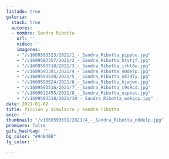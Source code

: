 ```yaml
---
listado: true
galeria:
  stack: true
  autores:
  - nombre: Sandra Ribotta
    url: ''
    video: ''
    imagenes:
    - "/v1609593523/2021/1_-_Sandra_Ribotta_pippbu.jpg"
    - "/v1609593357/2021/2_-_Sandra_Ribotta_htvtjf.jpg"
    - "/v1609593510/2021/3_-_Sandra_Ribotta_irht8w.jpg"
    - "/v1609593391/2021/4_-_Sandra_Ribotta_n0delp.jpg"
    - "/v1609593520/2021/5_-_Sandra_Ribotta_nki9ly.jpg"
    - "/v1609593524/2021/6_-_Sandra_Ribotta_kjwjwn.jpg"
    - "/v1609593516/2021/7_-_Sandra_Ribotta_c9s9cd.jpg"
    - "/v1609612455/2021/8_-_Sandra_Ribotta_uzpxat.jpg"
    - "/v1609593518/2021/10_-_Sandra_Ribotta_wokgcp.jpg"
date: 2021-01-02
title: ficción y simulacro / sandra ribotta
anio: ''
thumbnail: "/v1609593391/2021/4_-_Sandra_Ribotta_n0delp.jpg"
premiere: false
gifs_hashtag: ''
bg_color: "#94B4BB"
fg_color: ''

---
```

